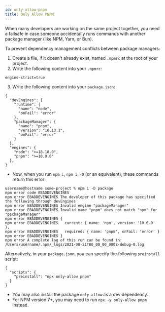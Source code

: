 ```yaml
---
id: only-allow-pnpm
title: Only Allow PNPM
---
```


When many developers are working on the same project together, you need a failsafe in case someone accidentally runs commands with another package manager (like NPM, Yarn, or Bun).

To prevent dependency management conflicts between package managers:

1. Create a file, if it doesn't already exist, named `.npmrc` at the root of your project.
2. Write the following content into your `.npmrc`:

```
engine-strict=true
```

3. Write the following content into your `package.json`:

```
{
  "devEngines": {
    "runtime": {
      "name": "node",
      "onFail": "error"
    },
    "packageManager": {
      "name": "pnpm",
      "version": "10.13.1",
      "onFail": "error"
    }
  },
  "engines": {
    "node": ">=18.18.0",
    "pnpm": ">=10.0.0"
  },
}
```

- Now, when you run `npm i`, `npm i -D` (or an equivalent), these commands return this error:

```
username@hostname some-project % npm i -D package
npm error code EBADDEVENGINES
npm error EBADDEVENGINES The developer of this package has specified the following through devEngines
npm error EBADDEVENGINES Invalid engine "packageManager"
npm error EBADDEVENGINES Invalid name "pnpm" does not match "npm" for "packageManager"
npm error EBADDEVENGINES {
npm error EBADDEVENGINES   current: { name: 'npm', version: '10.0.0' },
npm error EBADDEVENGINES   required: { name: 'pnpm', onFail: 'error' }
npm error EBADDEVENGINES }
npm error A complete log of this run can be found in: /Users/username/.npm/_logs/2021-08-21T00_00_00_000Z-debug-0.log
```

Alternatively, in your `package.json`, you can specify the following `preinstall` script:

```
{
  "scripts": {
    "preinstall": "npx only-allow pnpm"
  }
}
```

- You may also install the package `only-allow` as a dev dependency.
- For NPM version 7+, you may need to run `npx -y only-allow pnpm` instead.
